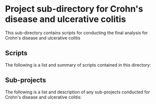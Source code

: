 # Project sub-directory for Crohn's disease and ulcerative colitis
This sub-directory contains scripts for conducting the final analysis for Crohn's disease and ulcerative colitis

## Scripts
The following is a list and summary of scripts contained in this directory:


## Sub-projects
The following is a list and description of any sub-projects conducted for Crohn's disease and ulcerative colitis:

